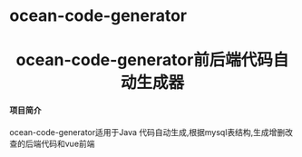 # ocean-code-generator
<h1 style="text-align: center" color="gray">ocean-code-generator前后端代码自动生成器</h1>

#### 项目简介
ocean-code-generator适用于<td bgcolor=orange>Java</td>
代码自动生成,根据mysql表结构,生成增删改查的后端代码和vue前端
